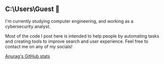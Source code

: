 ## C:\Users\Guest 👋

I'm currently studying computer engineering, and working as a cybersecurity analyst.

Most of the code I post here is intended to help people by automating tasks and creating tools to improve search and user experience. Feel free to contact me on any of my socials!

[Anurag's GitHub stats](https://github-readme-stats.vercel.app/api?username=lytexwz&theme=chartreuse-dark&show_icons=true)
